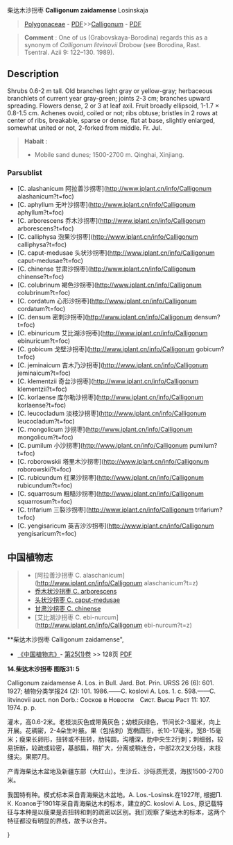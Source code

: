 柴达木沙拐枣 **Calligonum zaidamense** Losinskaja

> [Polygonaceae](http://www.iplant.cn/info/Polygonaceae?t=foc) - [PDF](http://www.iplant.cn/foc/pdf/Polygonaceae.pdf)>>[Calligonum](http://www.iplant.cn/info/Calligonum?t=foc) - [PDF](http://www.iplant.cn/foc/pdf/Calligonum.pdf)

> **Comment** : 
> One of us (Grabovskaya-Borodina) regards this as a synonym of *Calligonum* *litvinovii* Drobow (see Borodina, Rast. Tsentral. Azii 9: 122–130. 1989).

## Description

Shrubs 0.6-2 m tall. Old branches light gray or yellow-gray; herbaceous branchlets of current year gray-green; joints 2-3 cm; branches upward spreading. Flowers dense, 2 or 3 at leaf axil. Fruit broadly ellipsoid, 1-1.7 × 0.8-1.5 cm. Achenes ovoid, coiled or not; ribs obtuse; bristles in 2 rows at center of ribs, breakable, sparse or dense, flat at base, slightly enlarged, somewhat united or not, 2-forked from middle. Fr. Jul.

> **Habait** : 
>* Mobile sand dunes; 1500-2700 m. Qinghai, Xinjiang.

### Parsublist

* [C.  alashanicum  阿拉善沙拐枣](http://www.iplant.cn/info/Calligonum alashanicum?t=foc)
* [C.  aphyllum  无叶沙拐枣](http://www.iplant.cn/info/Calligonum aphyllum?t=foc)
* [C.  arborescens  乔木沙拐枣](http://www.iplant.cn/info/Calligonum arborescens?t=foc)
* [C.  calliphysa  泡果沙拐枣](http://www.iplant.cn/info/Calligonum calliphysa?t=foc)
* [C.  caput-medusae  头状沙拐枣](http://www.iplant.cn/info/Calligonum caput-medusae?t=foc)
* [C.  chinense  甘肃沙拐枣](http://www.iplant.cn/info/Calligonum chinense?t=foc)
* [C.  colubrinum  褐色沙拐枣](http://www.iplant.cn/info/Calligonum colubrinum?t=foc)
* [C.  cordatum  心形沙拐枣](http://www.iplant.cn/info/Calligonum cordatum?t=foc)
* [C.  densum  密刺沙拐枣](http://www.iplant.cn/info/Calligonum densum?t=foc)
* [C.  ebinuricum  艾比湖沙拐枣](http://www.iplant.cn/info/Calligonum ebinuricum?t=foc)
* [C.  gobicum  戈壁沙拐枣](http://www.iplant.cn/info/Calligonum gobicum?t=foc)
* [C.  jeminaicum  吉木乃沙拐枣](http://www.iplant.cn/info/Calligonum jeminaicum?t=foc)
* [C.  klementzii  奇台沙拐枣](http://www.iplant.cn/info/Calligonum klementzii?t=foc)
* [C.  korlaense  库尔勒沙拐枣](http://www.iplant.cn/info/Calligonum korlaense?t=foc)
* [C.  leucocladum  淡枝沙拐枣](http://www.iplant.cn/info/Calligonum leucocladum?t=foc)
* [C.  mongolicum  沙拐枣](http://www.iplant.cn/info/Calligonum mongolicum?t=foc)
* [C.  pumilum  小沙拐枣](http://www.iplant.cn/info/Calligonum pumilum?t=foc)
* [C.  roborowskii  塔里木沙拐枣](http://www.iplant.cn/info/Calligonum roborowskii?t=foc)
* [C.  rubicundum  红果沙拐枣](http://www.iplant.cn/info/Calligonum rubicundum?t=foc)
* [C.  squarrosum  粗糙沙拐枣](http://www.iplant.cn/info/Calligonum squarrosum?t=foc)
* [C.  trifarium  三裂沙拐枣](http://www.iplant.cn/info/Calligonum trifarium?t=foc)
* [C.  yengisaricum  英吉沙沙拐枣](http://www.iplant.cn/info/Calligonum yengisaricum?t=foc)

## 中国植物志

> * [阿拉善沙拐枣  C.  alaschanicum](http://www.iplant.cn/info/Calligonum alaschanicum?t=z)
> * [乔木状沙拐枣  C.  arborescens](Calligonum-arborescens-乔木沙拐枣.md)
> * [头状沙拐枣  C.  caput-medusae](Calligonum-caput-medusae-头状沙拐枣.md)
> * [甘肃沙拐枣  C.  chinense](Calligonum-chinense-甘肃沙拐枣.md)
> * [艾比湖沙拐枣  C.  ebi-nurcum](http://www.iplant.cn/info/Calligonum ebi-nurcum?t=z)

**柴达木沙拐枣 Calligonum zaidamense",

* [《中国植物志》](http://www.iplant.cn/frps)- [第25(1)卷](http://www.iplant.cn/frps/vol/25(1)) >> 128页 [PDF](http://www.iplant.cn/frps/pdf/25(1)/128a.PDF)

**14.柴达木沙拐枣 图版31: 5**

Calligonum zaidamense A. Los. in Bull. Jard. Bot. Prin. URSS 26 (6): 601. 1927; 植物分类学报24 (2): 101. 1986.——C. koslovi A. Los. 1. c. 598.——C. litvinovii auct. non Dorb.: Сосков в Новости　Сист. Высш Раст 11: 107. 1974. p. p.

灌木，高0.6-2米。老枝淡灰色或带黄灰色；幼枝灰绿色，节间长2-3厘米，向上开展。花稠密，2-4朵生叶腋。果（包括刺）宽椭圆形，长10-17毫米，宽8-15毫米；瘦果长卵形，扭转或不扭转，肋钝圆，沟槽深，肋中央生2行刺；刺细弱，较易折断，较疏或较密，基部扁，稍扩大，分离或稍连合，中部2次2叉分枝，末枝细尖。果期7月。

产青海柴达木盆地及新疆东部（大红山）。生沙丘、沙砾质荒漠，海拔1500-2700米。

我国特有种。模式标本采自青海柴达木盆地。A. Los.-Losinsk.在1927年, 根据П. К. Коэлов于1901年采自青海柴达木的标本，建立的C. koslovi A. Los., 原记载特征与本种是以瘦果是否扭转和刺的疏密以区别。我们观察了柴达木的标本，这两个特征都没有明显的界线，故予以合并。

}